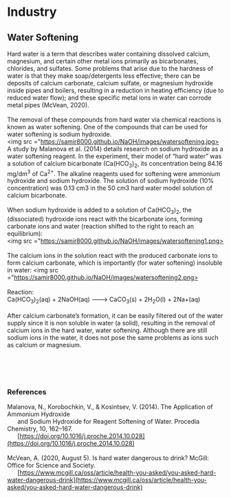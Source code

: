 # Industry
## Water Softening
Hard water is a term that describes water containing dissolved calcium, magnesium, and certain other metal ions primarily as bicarbonates, chlorides, and sulfates. Some problems that arise due to the hardness of water is that they make soap/detergents less effective; there can be deposits of calcium carbonate, calcium sulfate, or magnesium hydroxide inside pipes and boilers, resulting in a reduction in heating efficiency (due to reduced water flow); and these specific metal ions in water can corrode metal pipes (McVean, 2020).<br>
<br>
The removal of these compounds from hard water via chemical reactions is known as water softening. One of the compounds that can be used for water softening is sodium hydroxide.<br>
<img src ="https://samir8000.github.io/NaOH/images/watersoftening.jpg><br>
A study by Malanova et al. (2014) details research on sodium hydroxide as a water softening reagent. In the experiment, their model of “hard water” was a solution of calcium bicarbonate (Ca(HCO<sub>3</sub>)<sub>2</sub>, its concentration being 84.16 mg/dm<sup>3</sup> of Ca<sup>2+</sup>. The alkaline reagents used for softening were ammonium hydroxide and sodium hydroxide. The solution of sodium hydroxide (10% concentration) was 0.13 cm3 in the 50 cm3 hard water model solution of calcium bicarbonate.<br>
<br>
When sodium hydroxide is added to a solution of Ca(HCO<sub>3</sub>)<sub>2</sub>, the (dissociated) hydroxide ions react with the bicarbonate ions, forming carbonate ions and water (reaction shifted to the right to reach an equilibrium):<br> 
<img src ="https://samir8000.github.io/NaOH/images/watersoftening1.png><br>
<br>
The calcium ions in the solution react with the produced carbonate ions to form calcium carbonate, which is importantly (for water softening) insoluble in water:
<img src ="https://samir8000.github.io/NaOH/images/watersoftening2.png><br>
<br>
Reaction:<br>
Ca(HCO<sub>3</sub>)<sub>2</sub>(aq) + 2NaOH(aq) ---> CaCO<sub>3</sub>(s) + 2H<sub>2</sub>O(l) + 2Na+(aq)<br>
<br>
After calcium carbonate’s formation, it can be easily filtered out of the water supply since it is non soluble in water (a solid), resulting in the removal of calcium ions in the hard water, water softening. Although there are still sodium ions in the water, it does not pose the same problems as ions such as calcium or magnesium.<br>
<br>
<br>
<br>
<br>
### References
Malanova, N., Korobochkin, V., &amp; Кosintsev, V. (2014). The Application of Ammonium Hydroxide<br>
&nbsp;&nbsp;&nbsp;&nbsp;&nbsp;&nbsp;and Sodium Hydroxide for Reagent Softening of Water. Procedia Chemistry, 10, 162–167.<br>
&nbsp;&nbsp;&nbsp;&nbsp;&nbsp;&nbsp;[https://doi.org/10.1016/j.proche.2014.10.028](https://doi.org/10.1016/j.proche.2014.10.028)<br>
<br>
McVean, A. (2020, August 5). Is hard water dangerous to drink? McGill: Office for Science and Society.<br>
&nbsp;&nbsp;&nbsp;&nbsp;&nbsp;&nbsp;[https://www.mcgill.ca/oss/article/health-you-asked/you-asked-hard-water-dangerous-drink](https://www.mcgill.ca/oss/article/health-you-asked/you-asked-hard-water-dangerous-drink) 



